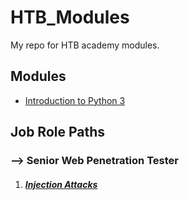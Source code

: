 # HTB_Modules

My repo for HTB academy modules.

## Modules

- [Introduction to Python 3]()

## Job Role Paths

### --> Senior Web Penetration Tester

1. ##### [Injection Attacks](job_role_paths/senior_web_penetration_tester/injection_attacks)
